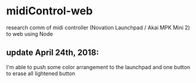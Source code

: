 # midiControl-web
research comm of midi controller (Novation Launchpad / Akai MPK Mini 2) to web using Node



## update April 24th, 2018: 

I'm able to push some color arrangement to the launchpad and one button to erase all lightened button
